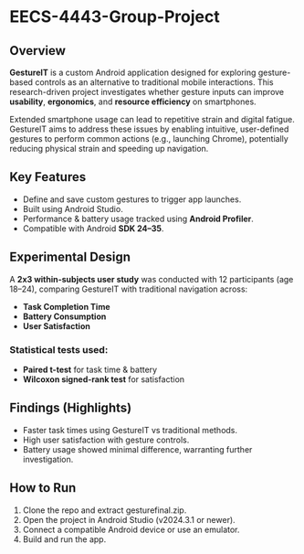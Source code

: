 # EECS-4443-Group-Project
## Overview
**GestureIT** is a custom Android application designed for exploring gesture-based controls as an alternative to traditional mobile interactions. This research-driven project investigates whether gesture inputs can improve **usability**, **ergonomics**, and **resource efficiency** on smartphones.

Extended smartphone usage can lead to repetitive strain and digital fatigue. GestureIT aims to address these issues by enabling intuitive, user-defined gestures to perform common actions (e.g., launching Chrome), potentially reducing physical strain and speeding up navigation.

## Key Features
- Define and save custom gestures to trigger app launches.
- Built using Android Studio.
- Performance & battery usage tracked using **Android Profiler**.
- Compatible with Android **SDK 24–35**.

## Experimental Design
A **2x3 within-subjects user study** was conducted with 12 participants (age 18–24), comparing GestureIT with traditional navigation across:

- **Task Completion Time**
- **Battery Consumption**
- **User Satisfaction**

### Statistical tests used:

- **Paired t-test** for task time & battery
- **Wilcoxon signed-rank test** for satisfaction

## Findings (Highlights)
- Faster task times using GestureIT vs traditional methods.
- High user satisfaction with gesture controls.
- Battery usage showed minimal difference, warranting further investigation.

## How to Run
1. Clone the repo and extract gesturefinal.zip.
2. Open the project in Android Studio (v2024.3.1 or newer).
3. Connect a compatible Android device or use an emulator.
4. Build and run the app.

